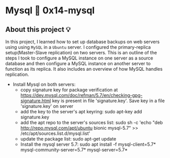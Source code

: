 # Mysql :page_with_curl: 0x14-mysql

## About this project :bulb:

In this project, I learned how to set up database backups on web servers using
using `MySQL` in a `Ubuntu` server. I configured the primary-replica setup(Master-Slave replication) on two servers.
This is an outline of the steps I took to configure a MySQL instance on one server as a source database and then configure a 
MySQL instance on another server to function as its replica. It also includes an overview of how MySQL handles replication.

* Install Mysql on both servers:
    - copy signature key for package verification at https://dev.mysql.com/doc/refman/5.7/en/checking-gpg-signature.html
    key is present in file 'signature.key'. Save key in a file 'signature.key' on server
    - add the key to the server's apt keyring:
    sudo apt-key add signature.key
    - add the apt repo to the server's sources list:
    sudo sh -c 'echo "deb http://repo.mysql.com/apt/ubuntu bionic mysql-5.7" >> /etc/apt/sources.list.d/mysql.list'
    - update the package list:
    sudo apt-get update
    - Install the mysql server 5.7:
    sudo apt install -f mysql-client=5.7* mysql-community-server=5.7* mysql-server=5.7*

